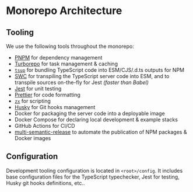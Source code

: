 # Monorepo Architecture

## Tooling

We use the following tools throughout the monorepo:

- [PNPM](http://pnpm.io) for dependency management
- [Turborepo](https://turbo.build/repo) for task management & caching
- [`tsup`](https://github.com/egoist/tsup) for bundling TypeScript code into ESM/CJS/.d.ts outputs for NPM
- [SWC](https://swc.rs/) for transpiling the TypeScript server code into ESM, and to transpile sources on-the-fly for Jest _(faster than Babel)_
- [Jest](https://jestjs.io/) for unit testing
- [Prettier](https://prettier.io/) for code formatting
- [`zx`](https://github.com/google/zx) for scripting
- [Husky](https://typicode.github.io/husky/#/) for Git hooks management
- Docker for packaging the server code into a deployable image
- Docker Compose for declaring local development & example stacks
- GitHub Actions for CI/CD
- [multi-semantic-release](https://github.com/dhoulb/multi-semantic-release) to automate the publication of NPM packages & Docker images

## Configuration

Development tooling configuration is located in `<root>/config`.
It includes base configuration files for the TypeScript typechecker,
Jest for testing, Husky git hooks definitions, etc..
